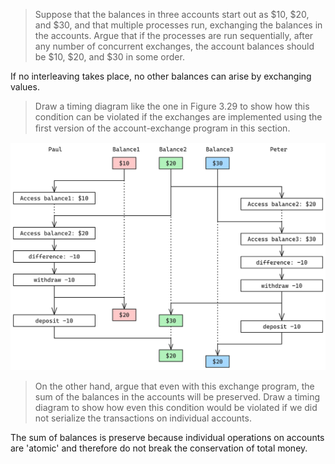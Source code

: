 > Suppose that the balances in three accounts start out as $10, $20, and $30,
and that multiple processes run, exchanging the balances in the accounts.
Argue that if the processes are run sequentially, after any number of
concurrent exchanges, the account balances should be $10, $20, and $30 in some
order.

If no interleaving takes place, no other balances can arise by exchanging
values.

> Draw a timing diagram like the one in Figure 3.29 to show how this
condition can be violated if the exchanges are implemented using the ﬁrst
version of the account-exchange program in this section.

![Timing diagram](../images/3.43.png)

> On the other hand, argue that even with this exchange program, the sum of the
balances in the accounts will be preserved. Draw a timing diagram to show how
even this condition would be violated if we did not serialize the transactions
on individual accounts.

The sum of balances is preserve because individual operations on accounts are
'atomic' and therefore do not break the conservation of total money.
